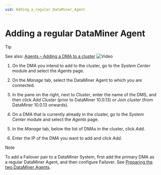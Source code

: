 ```yaml
---
uid: Adding_a_regular_DataMiner_Agent
---
```


# Adding a regular DataMiner Agent

> [!TIP]
> See also:
> [Agents – Adding a DMA to a cluster](https://community.dataminer.services/video/agents-adding-a-dma-to-a-cluster/) ![Video](~/user-guide/images/video_Duo.png)

1. On the DMA you intend to add to the cluster, go to the *System Center* module and select the *Agents* page.

2. On the *Manage* tab, select the DataMiner Agent to which you are connected.

3. In the pane on the right, next to *Cluster*, enter the name of the DMS, and then click *Add Cluster* (prior to DataMiner 10.0.13) or *Join cluster* (from DataMiner 10.0.13 onwards).

4. On a DMA that is currently already in the cluster, go to the *System Center* module and select the *Agents* page.

5. In the *Manage* tab, below the list of DMAs in the cluster, click *Add*.

6. Enter the IP of the DMA you want to add and click *Add*.

> [!NOTE]
> To add a Failover pair to a DataMiner System, first add the primary DMA as a regular DataMiner Agent, and then configure Failover. See [Preparing the two DataMiner Agents](xref:Preparing_the_two_DataMiner_Agents).
>
